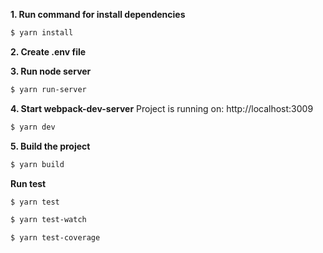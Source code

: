 **1. Run command for install dependencies**

```sh
$ yarn install
```

**2. Create .env file**

**3. Run node server**

```sh
$ yarn run-server
```

**4. Start webpack-dev-server**
Project is running on: http://localhost:3009

```sh
$ yarn dev
```

**5. Build the project**

```sh
$ yarn build
```

**Run test**

```sh
$ yarn test

$ yarn test-watch

$ yarn test-coverage
```
